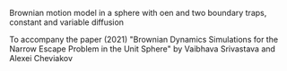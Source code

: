 Brownian motion model in a sphere with oen and two boundary traps, constant and variable diffusion

To accompany the paper (2021) "Brownian Dynamics Simulations for the Narrow Escape Problem in the Unit Sphere" by Vaibhava Srivastava and Alexei Cheviakov 
